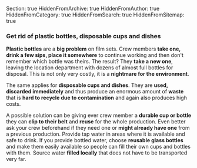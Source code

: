 Section: true
HiddenFromArchive: true
HiddenFromAuthor: true
HiddenFromCategory: true
HiddenFromSearch: true
HiddenFromSitemap: true

### Get rid of plastic bottles, disposable cups and dishes

**Plastic bottles** are a **big problem** on film sets. Crew members **take one, drink a few sips, place it somewhere** to continue working and then don't remember which bottle was theirs. The result? They **take a new one**, leaving the location department with dozens of almost full bottles for disposal. This is not only very costly, it is a **nightmare for the environment**.

The same applies for **disposable cups and dishes**. They are **used, discarded immediately** and thus produce an enormous amount of **waste** that is **hard to recycle due to contamination** and again also produces high costs.

A possible solution can be giving ever crew member a **durable cup or bottle** they can **clip to their belt** and **reuse** for the whole production. Even better ask your crew beforehand if they need one or **might already have one** from a previous production. Provide tap water in areas where it is available and safe to drink. If you provide bottled water, choose **reusable glass bottles** and make them easily available so people can fill their own cups and bottles with them. Source water **filled locally** that does not have to be transported very far.
